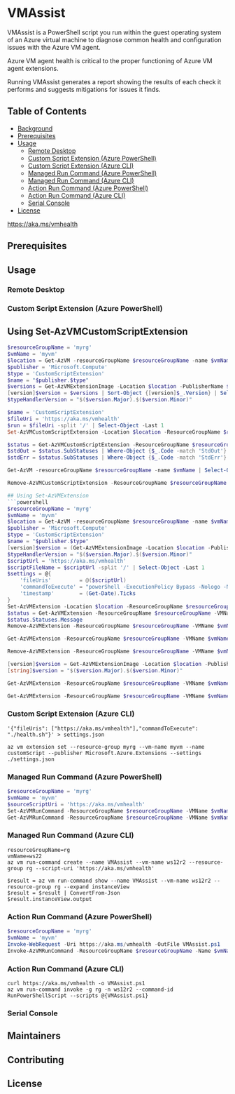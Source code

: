 # VMAssist

VMAssist is a PowerShell script you run within the guest operating system of an Azure virtual machine to diagnose common health and configuration issues with the Azure VM agent.

Azure VM agent health is critical to the proper functioning of Azure VM agent extensions.

Running VMAssist generates a report showing the results of each check it performs and suggests mitigations for issues it finds.

## Table of Contents

- [Background](#background)
- [Prerequisites](#prerequisites)
- [Usage](#usage)
  - [Remote Desktop](#remote-desktop)
  - [Custom Script Extension (Azure PowerShell)](#custom-script-extension-azure-powershell)
  - [Custom Script Extension (Azure CLI)](#custom-script-extension-azure-cli)
  - [Managed Run Command (Azure PowerShell)](#managed-run-command-azure-powershell)
  - [Managed Run Command (Azure CLI)](#managed-run-command-azure-cli)
  - [Action Run Command (Azure PowerShell)](#action-run-command-azure-powershell)
  - [Action Run Command (Azure CLI)](#action-run-command-azure-cli)
  - [Serial Console](#serial-console)
- [License](#license)

https://aka.ms/vmhealth

## Prerequisites

## Usage

### Remote Desktop

### Custom Script Extension (Azure PowerShell)

## Using Set-AzVMCustomScriptExtension
```powershell
$resourceGroupName = 'myrg'
$vmName = 'myvm'
$location = Get-AzVM -resourceGroupName $resourceGroupName -name $vmName | Select-Object -ExpandProperty Location
$publisher = 'Microsoft.Compute'
$type = 'CustomScriptExtension'
$name = "$publisher.$type"
$versions = Get-AzVMExtensionImage -Location $location -PublisherName $publisher -Type $type
[version]$version = $versions | Sort-Object {[version]$_.Version} | Select-Object -ExpandProperty Version -Last 1
$typeHandlerVersion = "$($version.Major).$($version.Minor)"

$name = 'CustomScriptExtension'
$fileUri = 'https://aka.ms/vmhealth'
$run = $fileUri -split '/' | Select-Object -Last 1
Set-AzVMCustomScriptExtension -Location $location -ResourceGroupName $resourceGroupName -VMName $vmName -Name $name -FileUri $fileUri -Run $run -TypeHandlerVersion $typeHandlerVersion -ForceRerun (Get-Date).Ticks

$status = Get-AzVMCustomScriptExtension -ResourceGroupName $resourceGroupName -VMName $vmName -Name $name -Status
$stdOut = $status.SubStatuses | Where-Object {$_.Code -match 'StdOut'} | Select-Object -ExpandProperty Message
$stdErr = $status.SubStatuses | Where-Object {$_.Code -match 'StdErr'} | Select-Object -ExpandProperty Message

Get-AzVM -resourceGroupName $resourceGroupName -name $vmName | Select-Object -ExpandProperty Extensions | Where-Object {$_.Publisher -eq $publisher -and $_.VirtualMachineExtensionType -eq $name}

Remove-AzVMCustomScriptExtension -ResourceGroupName $resourceGroupName -VMName $vmName -Name $name -Force

## Using Set-AzVMExtension
```powershell
$resourceGroupName = 'myrg'
$vmName = 'myvm'
$location = Get-AzVM -resourceGroupName $resourceGroupName -name $vmName | Select-Object -ExpandProperty Location
$publisher = 'Microsoft.Compute'
$type = 'CustomScriptExtension'
$name = "$publisher.$type"
[version]$version = (Get-AzVMExtensionImage -Location $location -PublisherName $publisher -Type $type | Sort-Object {[Version]$_.Version} -Desc | Select-Object Version -First 1).Version
$typeHandlerVersion = "$($version.Major).$($version.Minor)"
$scriptUrl = 'https://aka.ms/vmhealth'
$scriptFileName = $scriptUrl -split '/' | Select-Object -Last 1
$settings = @{
	'fileUris'         = @($scriptUrl)
	'commandToExecute' = "powerShell -ExecutionPolicy Bypass -Nologo -NoProfile -File $scriptFileName"
	'timestamp'        = (Get-Date).Ticks
}
Set-AzVMExtension -Location $location -ResourceGroupName $resourceGroupName -VMName $vmName -Name $name -Publisher $publisher -ExtensionType $type -TypeHandlerVersion $typeHandlerVersion -Settings $settings
$status = Get-AzVMExtension -ResourceGroupName $resourceGroupName -VMName $vmName -Name $name -Status
$status.Statuses.Message
Remove-AzVMExtension -ResourceGroupName $resourceGroupName -VMName $vmName -Name $name -Force
```

```powershell
Get-AzVMExtension -ResourceGroupName $resourceGroupName -VMName $vmName -Name $name -Status
```

```powershell
Remove-AzVMExtension -ResourceGroupName $resourceGroupName -VMName $vmName -Name $name -Force
```

```powershell
[version]$version = Get-AzVMExtensionImage -Location $location -PublisherName $pubisher -Type $type | Sort-Object {[version]$_.Version} | Select-Object -ExpandProperty Version -Last 1
[string]$version = "$($version.Major).$($version.Minor)"
```

```powershell
Get-AzVMExtension -ResourceGroupName $resourceGroupName -VMName $vmName -Name $name -Status | Select-Object -ExpandProperty SubStatuses | Where-Object code -match 'stdout' | Select-Object -ExpandProperty Message
```

```powershell
Get-AzVMExtension -ResourceGroupName $resourceGroupName -VMName $vmName -Name $name -Status | Select-Object -ExpandProperty SubStatuses | Where-Object code -match 'stderr' | Select-Object -ExpandProperty Message
```

### Custom Script Extension (Azure CLI)

```
'{"fileUris": ["https://aka.ms/vmhealth"],"commandToExecute": "./health.sh"}' > settings.json

az vm extension set --resource-group myrg --vm-name myvm --name customScript --publisher Microsoft.Azure.Extensions --settings ./settings.json

```

### Managed Run Command (Azure PowerShell)

```powershell
$resourceGroupName = 'myrg'
$vmName = 'myvm'
$sourceScriptUri = 'https://aka.ms/vmhealth'
Set-AzVMRunCommand -ResourceGroupName $resourceGroupName -VMName $vmName -RunCommandName RunPowerShellScript -SourceScriptUri $sourceScriptUri
Get-AzVMRunCommand -ResourceGroupName $resourceGroupName -VMName $vmName -RunCommandName RunPowerShellScript -Expand InstanceView | Select-Object -ExpandProperty InstanceView
```

### Managed Run Command (Azure CLI)

```
resourceGroupName=rg
vmName=ws22
az vm run-command create --name VMAssist --vm-name ws12r2 --resource-group rg --script-uri 'https://aka.ms/vmhealth'

$result = az vm run-command show --name VMAssist --vm-name ws12r2 --resource-group rg --expand instanceView
$result = $result | ConvertFrom-Json
$result.instanceView.output
```

### Action Run Command (Azure PowerShell)

```powershell
$resourceGroupName = 'myrg'
$vmName = 'myvm'
Invoke-WebRequest -Uri https://aka.ms/vmhealth -OutFile VMAssist.ps1
Invoke-AzVMRunCommand -ResourceGroupName $resourceGroupName -Name $vmName -CommandId RunPowerShellScript -ScriptPath VMAssist.ps1
```

### Action Run Command (Azure CLI)

```
curl https://aka.ms/vmhealth -o VMAssist.ps1
az vm run-command invoke -g rg -n ws12r2 --command-id RunPowerShellScript --scripts @{VMAssist.ps1}

```

### Serial Console

## Maintainers

## Contributing

## License
